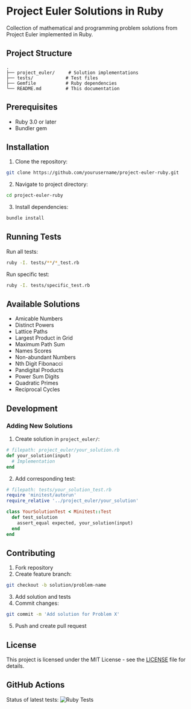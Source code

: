 # Project Euler Solutions in Ruby

Collection of mathematical and programming problem solutions from Project Euler implemented in Ruby.

## Project Structure
```
.
├── project_euler/     # Solution implementations
├── tests/            # Test files
├── Gemfile           # Ruby dependencies
└── README.md         # This documentation
```

## Prerequisites

- Ruby 3.0 or later
- Bundler gem

## Installation

1. Clone the repository:
```sh
git clone https://github.com/yourusername/project-euler-ruby.git
```

2. Navigate to project directory:
```sh
cd project-euler-ruby
```

3. Install dependencies:
```sh
bundle install
```

## Running Tests

Run all tests:
```sh
ruby -I. tests/**/*_test.rb
```

Run specific test:
```sh
ruby -I. tests/specific_test.rb
```

## Available Solutions

- Amicable Numbers
- Distinct Powers
- Lattice Paths
- Largest Product in Grid
- Maximum Path Sum
- Names Scores
- Non-abundant Numbers
- Nth Digit Fibonacci
- Pandigital Products
- Power Sum Digits
- Quadratic Primes
- Reciprocal Cycles

## Development

### Adding New Solutions

1. Create solution in `project_euler/`:
```ruby
# filepath: project_euler/your_solution.rb
def your_solution(input)
  # Implementation
end
```

2. Add corresponding test:
```ruby
# filepath: tests/your_solution_test.rb
require 'minitest/autorun'
require_relative '../project_euler/your_solution'

class YourSolutionTest < Minitest::Test
  def test_solution
    assert_equal expected, your_solution(input)
  end
end
```

## Contributing

1. Fork repository
2. Create feature branch:
```sh
git checkout -b solution/problem-name
```

3. Add solution and tests
4. Commit changes:
```sh
git commit -m 'Add solution for Problem X'
```

5. Push and create pull request

## License

This project is licensed under the MIT License - see the [LICENSE](LICENSE) file for details.

## GitHub Actions

Status of latest tests:
![Ruby Tests](https://github.com/see-why/test-folder/actions/workflows/ci.yml/badge.svg)
